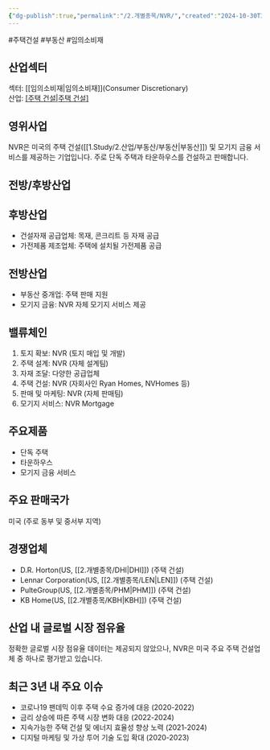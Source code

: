 ```yaml
---
{"dg-publish":true,"permalink":"/2.개별종목/NVR/","created":"2024-10-30T20:54:20.894+09:00","updated":"2025-06-03T20:06:00.455+09:00"}
---
```


#주택건설 #부동산 #임의소비재

## 산업섹터

섹터: [[임의소비재\|임의소비재]](Consumer Discretionary)  
산업: [[주택 건설\|주택 건설]](Homebuilding)

## 영위사업

NVR은 미국의 주택 건설([[1.Study/2.산업/부동산/부동산\|부동산]]) 및 모기지 금융 서비스를 제공하는 기업입니다. 주로 단독 주택과 타운하우스를 건설하고 판매합니다.

## 전방/후방산업

## 후방산업

- 건설자재 공급업체: 목재, 콘크리트 등 자재 공급
- 가전제품 제조업체: 주택에 설치될 가전제품 공급

## 전방산업

- 부동산 중개업: 주택 판매 지원
- 모기지 금융: NVR 자체 모기지 서비스 제공

## 밸류체인

1. 토지 확보: NVR (토지 매입 및 개발)
2. 주택 설계: NVR (자체 설계팀)
3. 자재 조달: 다양한 공급업체
4. 주택 건설: NVR (자회사인 Ryan Homes, NVHomes 등)
5. 판매 및 마케팅: NVR (자체 판매팀)
6. 모기지 서비스: NVR Mortgage

## 주요제품

- 단독 주택
- 타운하우스
- 모기지 금융 서비스

## 주요 판매국가

미국 (주로 동부 및 중서부 지역)

## 경쟁업체

- D.R. Horton(US, [[2.개별종목/DHI\|DHI]]) (주택 건설)
- Lennar Corporation(US, [[2.개별종목/LEN\|LEN]]) (주택 건설)
- PulteGroup(US, [[2.개별종목/PHM\|PHM]]) (주택 건설)
- KB Home(US, [[2.개별종목/KBH\|KBH]]) (주택 건설)

## 산업 내 글로벌 시장 점유율

정확한 글로벌 시장 점유율 데이터는 제공되지 않았으나, NVR은 미국 주요 주택 건설업체 중 하나로 평가받고 있습니다.

## 최근 3년 내 주요 이슈

- 코로나19 팬데믹 이후 주택 수요 증가에 대응 (2020-2022)
- 금리 상승에 따른 주택 시장 변화 대응 (2022-2024)
- 지속가능한 주택 건설 및 에너지 효율성 향상 노력 (2021-2024)
- 디지털 마케팅 및 가상 투어 기술 도입 확대 (2020-2023)